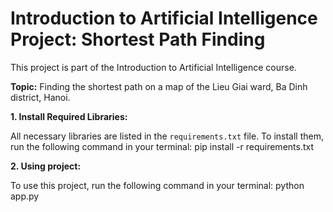 # Introduction to Artificial Intelligence Project: Shortest Path Finding

This project is part of the Introduction to Artificial Intelligence course.

**Topic:** Finding the shortest path on a map of the Lieu Giai ward, Ba Dinh district, Hanoi.


**1. Install Required Libraries:**

All necessary libraries are listed in the `requirements.txt` file. To install them, run the following command in your terminal: pip install -r requirements.txt

**2. Using project:**

To use this project, run the following command in your terminal: python app.py
